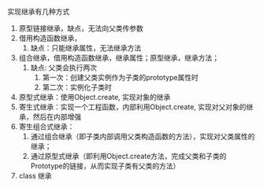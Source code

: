 实现继承有几种方式
1. 原型链接继承，缺点，无法向父类传参数
2. 借用构造函数继承，
   1. 缺点：只能继承属性，无法继承方法
3. 组合继承，借用构造函数继承，继承属性；原型继承，继承方法；
   1. 缺点: 父类会执行两次
      1. 第一次：创建父类实例作为子类的prototype属性时
      2. 第二次：实例化子类时
4. 原型式继承：使用Object.create, 实现对象的继承
5. 寄生式继承：实现一个工程函数，内部利用Object.create, 实现对父对象的继承，然后在内部增强
6. 寄生组合式继承：
   1. 通过组合继承（即子类内部调用父类构造函数的方法），实现对父类属性的继承；
   2. 通过原型式继承（即利用Object.create方法，完成父类和子类的Prototype的链接，从而实现子类有父类的方法）
7. class 继承
